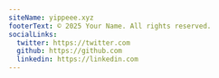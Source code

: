 ```yaml
---
siteName: yippeee.xyz
footerText: © 2025 Your Name. All rights reserved.
socialLinks:
  twitter: https://twitter.com
  github: https://github.com
  linkedin: https://linkedin.com
---
```

